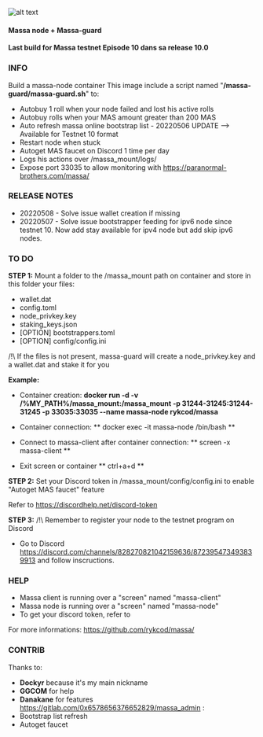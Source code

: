 ![alt text](https://d33wubrfki0l68.cloudfront.net/7df7d7a57a8dda3cc07aab16121b3e3990cf0893/16ccd/portfolio/massa.png)

#### Massa node + Massa-guard ####
**Last build for Massa testnet Episode 10 dans sa release 10.0**

### INFO ###
Build a massa-node container This image include a script named "**/massa-guard/massa-guard.sh**" to:
  * Autobuy 1 roll when your node failed and lost his active rolls
  * Autobuy rolls when your MAS amount greater than 200 MAS
  * Auto refresh massa online bootstrap list - 20220506 UPDATE --> Available for Testnet 10 format
  * Restart node when stuck
  * Autoget MAS faucet on Discord 1 time per day
  * Logs his actions over /massa_mount/logs/
  * Expose port 33035 to allow monitoring with https://paranormal-brothers.com/massa/

### RELEASE NOTES ###
  * 20220508 - Solve issue wallet creation if missing
  * 20220507 - Solve issue bootstrapper feeding for ipv6 node since testnet 10. Now add stay available for ipv4 node but add skip ipv6 nodes.


### TO DO ###
__STEP 1:__
Mount a folder to the /massa_mount path on container and store in this folder your files:
  * wallet.dat
  * config.toml
  * node_privkey.key
  * staking_keys.json
  * [OPTION] bootstrappers.toml
  * [OPTION] config/config.ini

/!\ If the files is not present, massa-guard will create a node_privkey.key and a wallet.dat and stake it for you

__Example:__
  * Container creation:
  **docker run -d -v /%MY_PATH%/massa_mount:/massa_mount -p 31244-31245:31244-31245 -p 33035:33035 --name massa-node rykcod/massa**

  * Container connection:
  ** docker exec -it massa-node /bin/bash **

  * Connect to massa-client after container connection:
  ** screen -x massa-client **
  
  * Exit screen or container
  ** ctrl+a+d **
  
__STEP 2:__
Set your Discord token in /massa_mount/config/config.ini to enable "Autoget MAS faucet" feature

Refer to https://discordhelp.net/discord-token

__STEP 3:__
/!\ Remember to register your node to the testnet program on Discord
  * Go to Discord https://discord.com/channels/828270821042159636/872395473493839913 and follow inscructions.

### HELP ###
  * Massa client is running over a "screen" named "massa-client"
  * Massa node is running over a "screen" named "massa-node"
  * To get your discord token, refer to 

For more informations:
https://github.com/rykcod/massa/

### CONTRIB ###
Thanks to:
  * **Dockyr** because it's my main nickname
  * **GGCOM** for help
  * **Danakane** for features https://gitlab.com/0x6578656376652829/massa_admin :
  * Bootstrap list refresh
  * Autoget faucet